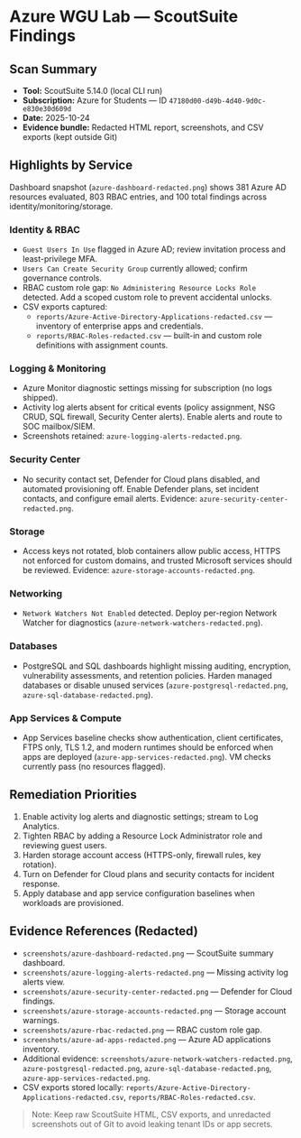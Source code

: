 # Azure WGU Lab — ScoutSuite Findings

## Scan Summary
- **Tool:** ScoutSuite 5.14.0 (local CLI run)
- **Subscription:** Azure for Students — ID `47180d00-d49b-4d40-9d0c-e830e30d609d`
- **Date:** 2025-10-24
- **Evidence bundle:** Redacted HTML report, screenshots, and CSV exports (kept outside Git)

## Highlights by Service

Dashboard snapshot (`azure-dashboard-redacted.png`) shows 381 Azure AD resources evaluated, 803 RBAC entries, and 100 total findings across identity/monitoring/storage.

### Identity & RBAC
- `Guest Users In Use` flagged in Azure AD; review invitation process and least-privilege MFA.
- `Users Can Create Security Group` currently allowed; confirm governance controls.
- RBAC custom role gap: `No Administering Resource Locks Role` detected. Add a scoped custom role to prevent accidental unlocks.
- CSV exports captured:
  - `reports/Azure-Active-Directory-Applications-redacted.csv` — inventory of enterprise apps and credentials.
  - `reports/RBAC-Roles-redacted.csv` — built-in and custom role definitions with assignment counts.

### Logging & Monitoring
- Azure Monitor diagnostic settings missing for subscription (no logs shipped).
- Activity log alerts absent for critical events (policy assignment, NSG CRUD, SQL firewall, Security Center alerts). Enable alerts and route to SOC mailbox/SIEM.
- Screenshots retained: `azure-logging-alerts-redacted.png`.

### Security Center
- No security contact set, Defender for Cloud plans disabled, and automated provisioning off. Enable Defender plans, set incident contacts, and configure email alerts. Evidence: `azure-security-center-redacted.png`.

### Storage
- Access keys not rotated, blob containers allow public access, HTTPS not enforced for custom domains, and trusted Microsoft services should be reviewed. Evidence: `azure-storage-accounts-redacted.png`.

### Networking
- `Network Watchers Not Enabled` detected. Deploy per-region Network Watcher for diagnostics (`azure-network-watchers-redacted.png`).

### Databases
- PostgreSQL and SQL dashboards highlight missing auditing, encryption, vulnerability assessments, and retention policies. Harden managed databases or disable unused services (`azure-postgresql-redacted.png`, `azure-sql-database-redacted.png`).

### App Services & Compute
- App Services baseline checks show authentication, client certificates, FTPS only, TLS 1.2, and modern runtimes should be enforced when apps are deployed (`azure-app-services-redacted.png`). VM checks currently pass (no resources flagged).

## Remediation Priorities
1. Enable activity log alerts and diagnostic settings; stream to Log Analytics.
2. Tighten RBAC by adding a Resource Lock Administrator role and reviewing guest users.
3. Harden storage account access (HTTPS-only, firewall rules, key rotation).
4. Turn on Defender for Cloud plans and security contacts for incident response.
5. Apply database and app service configuration baselines when workloads are provisioned.

## Evidence References (Redacted)
- `screenshots/azure-dashboard-redacted.png` — ScoutSuite summary dashboard.
- `screenshots/azure-logging-alerts-redacted.png` — Missing activity log alerts view.
- `screenshots/azure-security-center-redacted.png` — Defender for Cloud findings.
- `screenshots/azure-storage-accounts-redacted.png` — Storage account warnings.
- `screenshots/azure-rbac-redacted.png` — RBAC custom role gap.
- `screenshots/azure-ad-apps-redacted.png` — Azure AD applications inventory.
- Additional evidence: `screenshots/azure-network-watchers-redacted.png`, `azure-postgresql-redacted.png`, `azure-sql-database-redacted.png`, `azure-app-services-redacted.png`.
- CSV exports stored locally: `reports/Azure-Active-Directory-Applications-redacted.csv`, `reports/RBAC-Roles-redacted.csv`.

> Note: Keep raw ScoutSuite HTML, CSV exports, and unredacted screenshots out of Git to avoid leaking tenant IDs or app secrets.
